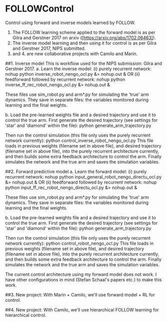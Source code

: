 # FOLLOWControl
Control using forward and inverse models learned by FOLLOW.  
1. The FOLLOW learning scheme applied to the forward model is as per Gilra and Gerstner 2017 on arxiv ([https://arxiv.org/abs/1702.06463]).
2. The inverse model learning and then using it for control is as per Gilra and Gerstner 2017, NIPS submitted.  
3. and 4. are new collaborative projects with Camilo and Marin.

##1. Inverse model
This is workflow used for the NIPS submission: Gilra and Gerstner 2017.
a. Learn the inverse model:
(i) purely recurrent network:
nohup python inverse_robot_nengo_ocl.py &> nohup.out &
OR
(ii) feedforward followed by recurrent network:
nohup python inverse_ff_rec_robot_nengo_ocl.py &> nohup.out &

These files use sim_robot.py and arm*.py for simulating the 'true' arm dynamics.
They save in separate files: the variables monitored during learning and the final weights.

b. Load the pre-learned weights file and a desired trajectory and use it to control the true arm.
First generate the desired trajectory (see settings for 'star' and 'diamond' within the file):
python generate_arm_trajectory.py

Then run the control simulation (this file only uses the purely recurrent network currently):
python control_inverse_robot_nengo_ocl.py
This file loads in previous weights (filename set in above file), and desired trajectory (filename set in above file), into the purely recurrent architecture currently, and then builds some extra feedback architecture to control the arm. Finally simulates the network and the true arm and saves the simulation variables.

##2. Forward predictive model
a. Learn the forward model:
(i) purely recurrent network:
nohup python input_general_robot_nengo_directu_ocl.py &> nohup.out &
OR
(ii) feedforward followed by recurrent network:
nohup python input_ff_rec_robot_nengo_directu_ocl.py &> nohup.out &

These files use sim_robot.py and arm*.py for simulating the 'true' arm dynamics.
They save in separate files: the variables monitored during learning and the final weights.

b. Load the pre-learned weights file and a desired trajectory and use it to control the true arm.
First generate the desired trajectory (see settings for 'star' and 'diamond' within the file):
python generate_arm_trajectory.py

Then run the control simulation (this file only uses the purely recurrent network currently):
python control_robot_nengo_ocl.py
This file loads in previous weights (filename set in above file), and desired trajectory (filename set in above file), into the purely recurrent architecture currently, and then builds some extra feedback architecture to control the arm. Finally simulates the network and the true arm and saves the simulation variables.

The current control architecture using my forward model does not work.
I have other configurations in mind (Stefan Schaal's papers etc.) to make this work.

##3. New project: With Marin + Camilo, we'll use forward model + RL for control.

##4. New project: With Camilo, we'll use hierarchical FOLLOW learning for hierarchical control.
